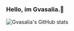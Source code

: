 ### Hello, im Gvasalia.👋

![Gvasalia's GitHub stats](https://github-readme-stats.vercel.app/api?username=demnagvasalia&show_icons=true&theme=transparent)
